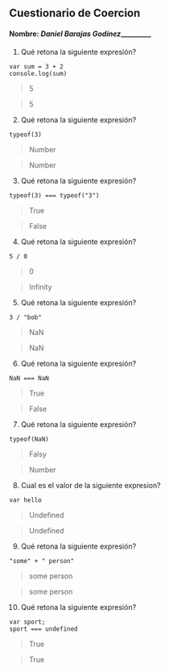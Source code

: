 ## Cuestionario de Coercion
#### Nombre: _______Daniel Barajas Godinez________________

1. Qué retona la siguiente expresión?
```
var sum = 3 + 2
console.log(sum)
```

> 5

> 5

2. Qué retona la siguiente expresión?
```
typeof(3)
```

> Number

> Number

3. Qué retona la siguiente expresión?
```
typeof(3) === typeof("3")
```

> True

> False

4. Qué retona la siguiente expresión?
```
5 / 0
```

> 0

> Infinity

5. Qué retona la siguiente expresión?
```
3 / "bob"
```

> NaN

> NaN

6. Qué retona la siguiente expresión?
```
NaN === NaN
```

> True

> False

7. Qué retona la siguiente expresión?
```
typeof(NaN)
```

> Falsy

> Number

8. Cual es el valor de la siguiente expresion?
```
var hello
```

> Undefined

> Undefined

9. Qué retona la siguiente expresión?
```
"some" + " person"
```

> some person

> some person

10. Qué retona la siguiente expresión?
```
var sport; 
sport === undefined
```

> True

> True


